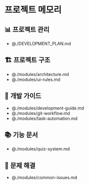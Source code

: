 # 프로젝트 메모리

## 📊 프로젝트 관리
- @./DEVELOPMENT_PLAN.md

## 🏗️ 프로젝트 구조
- @./modules/architecture.md
- @./modules/ui-rules.md

## 🚀 개발 가이드
- @./modules/development-guide.md
- @./modules/git-workflow.md
- @./modules/task-automation.md

## 📚 기능 문서
- @./modules/quiz-system.md

## 🔧 문제 해결
- @./modules/common-issues.md